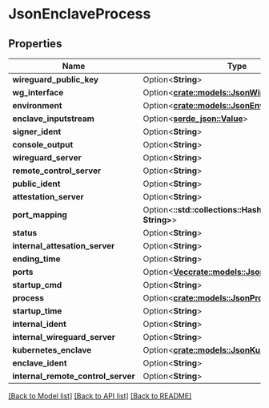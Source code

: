 # JsonEnclaveProcess

## Properties

Name | Type | Description | Notes
------------ | ------------- | ------------- | -------------
**wireguard_public_key** | Option<**String**> |  | [optional]
**wg_interface** | Option<[**crate::models::JsonWireguardInterface**](json_WireguardInterface.md)> |  | [optional]
**environment** | Option<[**crate::models::JsonEnvironment**](json_Environment.md)> |  | [optional]
**enclave_inputstream** | Option<[**serde_json::Value**](.md)> |  | [optional]
**signer_ident** | Option<**String**> |  | [optional]
**console_output** | Option<**String**> |  | [optional]
**wireguard_server** | Option<**String**> |  | [optional]
**remote_control_server** | Option<**String**> |  | [optional]
**public_ident** | Option<**String**> |  | [optional]
**attestation_server** | Option<**String**> |  | [optional]
**port_mapping** | Option<**::std::collections::HashMap<String, String>**> |  | [optional]
**status** | Option<**String**> |  | [optional]
**internal_attesation_server** | Option<**String**> |  | [optional]
**ending_time** | Option<**String**> |  | [optional]
**ports** | Option<[**Vec<crate::models::JsonEnclavePort>**](json_EnclavePort.md)> |  | [optional]
**startup_cmd** | Option<**String**> |  | [optional]
**process** | Option<[**crate::models::JsonProcess**](json_Process.md)> |  | [optional]
**startup_time** | Option<**String**> |  | [optional]
**internal_ident** | Option<**String**> |  | [optional]
**internal_wireguard_server** | Option<**String**> |  | [optional]
**kubernetes_enclave** | Option<[**crate::models::JsonKubernetesEnclave**](json_KubernetesEnclave.md)> |  | [optional]
**enclave_ident** | Option<**String**> |  | [optional]
**internal_remote_control_server** | Option<**String**> |  | [optional]

[[Back to Model list]](../README.md#documentation-for-models) [[Back to API list]](../README.md#documentation-for-api-endpoints) [[Back to README]](../README.md)


